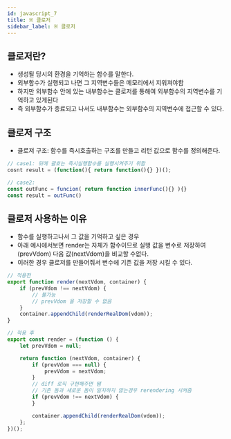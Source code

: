 ```yaml
---
id: javascript_7
title: ※ 클로저
sidebar_label: ※ 클로저
---
```


## 클로저란?
- 생성될 당시의 환경을 기억하는 함수를 말한다. 
- 외부함수가 실행되고 나면 그 지역변수들은 메모리에서 지워져야함
- 하지만 외부함수 안에 있는 내부함수는 클로저를 통해여 외부함수의 지역변수를 기억하고 있게된다
- 즉 외부함수가 종료되고 나서도 내부함수는 외부함수의 지역변수에 접근할 수 있다.

## 클로저 구조
- 클로져 구조: 함수를 즉시호출하는 구조를 만들고 리턴 값으로 함수를 정의해준다.
```js
// case1: 뒤에 괄호는 즉시실행함수를 실행시켜주기 위함
cosnt result = (function(){ return function(){} })();

// case2:
const outFunc = funcion( return function innerFunc(){} ){} 
const result = outFunc()
```

## 클로저 사용하는 이유
- 함수를 실행하고나서 그 값을 기억하고 싶은 경우
- 아래 예시에서보면 render는 자체가 함수이므로 실행 값을 변수로 저장하여(prevVdom) 다음 값(nextVdom)을 비교할 수없다.
- 이러한 경우 클로저를 만들어줘서 변수에 기존 값을 저장 시킬 수 있다.


```js
// 적용전
export function render(nextVdom, container) {
    if (prevVdom !== nextVdom) { 
        // 불가능 
        // prevVdom 을 저장할 수 없음
    }
    container.appendChild(renderRealDom(vdom));
}

// 적용 후
export const render = (function () {
    let prevVdom = null;

    return function (nextVdom, container) {
        if (prevVdom === null) {
            prevVdom = nextVdom;
        }
        // diff 로직 구현해주면 됌
        // 기존 돔과 새로운 돔이 일치하지 않는경우 rerendering 시켜줌
        if (prevVdom !== nextVdom) {
        }

        container.appendChild(renderRealDom(vdom));
    };
})();
```

